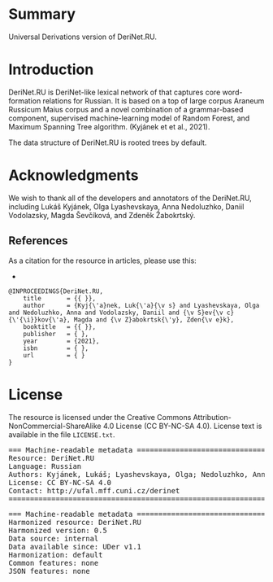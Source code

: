 # Summary

Universal Derivations version of DeriNet.RU.


# Introduction

DeriNet.RU is DeriNet-like lexical network of that captures core word-formation relations for Russian. It is based on a top of large corpus Araneum Russicum Maius corpus and a novel combination of a grammar-based component, supervised machine-learning model of Random Forest, and Maximum Spanning Tree algorithm. (Kyjánek et et al., 2021).

The data structure of DeriNet.RU is rooted trees by default.


# Acknowledgments

We wish to thank all of the developers and annotators of the DeriNet.RU, including Lukáš Kyjánek, Olga Lyashevskaya, Anna Nedoluzhko, Daniil Vodolazsky, Magda Ševčíková, and Zdeněk Žabokrtský.


## References

As a citation for the resource in articles, please use this:

* 

```
@INPROCEEDINGS{DeriNet.RU,
    title       = {{ }},
    author      = {Kyj{\'a}nek, Luk{\'a}{\v s} and Lyashevskaya, Olga and Nedoluzhko, Anna and Vodolazsky, Daniil and {\v S}ev{\v c}{\'{\i}}kov{\'a}, Magda and {\v Z}abokrtsk{\'y}, Zden{\v e}k},
    booktitle   = {{ }},
    publisher   = { },
    year        = {2021},
    isbn        = { },
    url         = { }
}
```


# License

The resource is licensed under the Creative Commons Attribution-NonCommercial-ShareAlike 4.0 License (CC BY-NC-SA 4.0).
License text is available in the file `LICENSE.txt`.


<pre>
=== Machine-readable metadata =================================================
Resource: DeriNet.RU
Language: Russian
Authors: Kyjánek, Lukáš; Lyashevskaya, Olga; Nedoluzhko, Anna; Vodolazsky, Daniil; Ševčíková, Magda; Žabokrtský, Zdeněk
License: CC BY-NC-SA 4.0
Contact: http://ufal.mff.cuni.cz/derinet
===============================================================================
</pre>

<pre>
=== Machine-readable metadata =================================================
Harmonized resource: DeriNet.RU
Harmonized version: 0.5
Data source: internal
Data available since: UDer v1.1
Harmonization: default
Common features: none
JSON features: none
